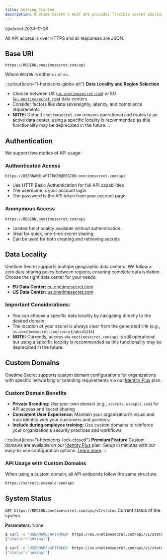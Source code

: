 ```yaml
---
title: Getting Started
description: Onetime Secret's REST API provides flexible secret sharing capabilities, supporting both authenticated and anonymous usage. Authenticated users gain advanced features and higher usage limits, while unauthenticated users can quickly share secrets with basic functionality.
---
```


_Updated 2024-11-06_

All API access is over HTTPS and all responses are JSON.

## Base URI

`https://REGION.onetimesecret.com/api`

Where `REGION` is either `us` or `eu`.

::callout{icon="i-heroicons-globe-alt"}
**Data Locality and Region Selection**
- Choose between US ([`us.onetimesecret.com`](https://us.onetimesecret.com/)) or EU ([`eu.onetimesecret.com`](https://eu.onetimesecret.com/)) data centers
- Consider factors like data sovereignty, latency, and compliance requirements
- **NOTE:** Default `onetimesecret.com` remains operational and routes to an active data center, using a specific locality is recommended as this functionality may be deprecated in the future.
::

## Authentication
We support two modes of API usage:

### Authenticated Access

`https://USERNAME:APITOKEN@REGION.onetimesecret.com/api`

- Use HTTP Basic Authentication for full API capabilities
- The username is your account login
- The password is the API token from your account page

### Anonymous Access

`https://REGION.onetimesecret.com/api`

- Limited functionality available without authentication
- Ideal for quick, one-time secret sharing
- Can be used for both creating and retrieving secrets

## Data Locality
Onetime Secret supports multiple geographic data centers. We follow a zero data sharing policy between regions, ensuring complete data isolation. Choose the right data center for your needs:

- **EU Data Center:** [eu.onetimesecret.com](https://eu.onetimesecret.com/)
- **US Data Center:** [us.onetimesecret.com](https://us.onetimesecret.com/)

### Important Considerations:
- You can choose a specific data locality by navigating directly to the desired domain
- The location of your secret is always clear from the generated link (e.g., `us.onetimesecret.com/secret/abcd1234`)
- **NOTE:** Currently, access via `onetimesecret.com/api` is still operational but using a specific locality is recommended as this functionality may be deprecated in the future.

## Custom Domains
Onetime Secret supports custom domain configurations for organizations with specific networking or branding requirements via out [Identity Plus](https://onetimesecret.com/pricing) plan.

### Custom Domain Benefits
- **Private Branding:** Use your own domain (e.g., `secrets.example.com`) for API access and secret sharing
- **Consistent User Experience:** Maintain your organization's visual and trust identity with your customers and partners.
- **Include during employee training:** Use custom domains to reinforce your organization's security practices and workflows.

::callout{icon="i-heroicons-lock-closed"}
**Premium Feature**
Custom domains are available on our [Identity Plus](https://onetimesecret.com/pricing) plan. Setup in minutes with our easy-to-use configuration options. [Learn more](/docs/custom-domains).
::

### API Usage with Custom Domains
When using a custom domain, all API endpoints follow the same structure:

`https://secrets.example.com/api`


## System Status

`GET https://REGION.onetimesecret.com/api/v1/status`
Current status of the system.

**Parameters:** None

```bash
$ curl -u 'USERNAME:APITOKEN' https://eu.onetimesecret.com/api/v1/status
{"status":"nominal"}
```

```bash
$ curl -u 'USERNAME:APITOKEN' https://us.onetimesecret.com/api/v1/status
{"status":"nominal"}
```
